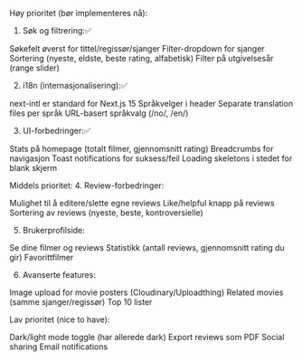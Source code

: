 Høy prioritet (bør implementeres nå):
1. Søk og filtrering:✅

Søkefelt øverst for tittel/regissør/sjanger
Filter-dropdown for sjanger
Sortering (nyeste, eldste, beste rating, alfabetisk)
Filter på utgivelsesår (range slider)

2. i18n (internasjonalisering):✅

next-intl er standard for Next.js 15
Språkvelger i header
Separate translation files per språk
URL-basert språkvalg (/no/, /en/)

3. UI-forbedringer:✅

Stats på homepage (totalt filmer, gjennomsnitt rating)
Breadcrumbs for navigasjon
Toast notifications for suksess/feil
Loading skeletons i stedet for blank skjerm

Middels prioritet:
4. Review-forbedringer:

Mulighet til å editere/slette egne reviews
Like/helpful knapp på reviews
Sortering av reviews (nyeste, beste, kontroversielle)

5. Brukerprofilside:

Se dine filmer og reviews
Statistikk (antall reviews, gjennomsnitt rating du gir)
Favorittfilmer

6. Avanserte features:

Image upload for movie posters (Cloudinary/Uploadthing)
Related movies (samme sjanger/regissør)
Top 10 lister

Lav prioritet (nice to have):

Dark/light mode toggle (har allerede dark)
Export reviews som PDF
Social sharing
Email notifications